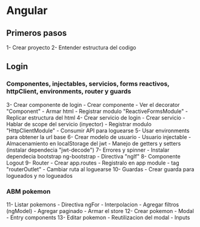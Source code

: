 # Angular

## Primeros pasos

1- Crear proyecto
2- Entender estructura del codigo

## Login

### Componentes, injectables, servicios, forms reactivos, httpClient, environments, router y guards

3- Crear componente de login
    - Crear componente
    - Ver el decorator "Component"
    - Armar html
    - Registrar modulo "ReactiveFormsModule"
    - Replicar estructura del html
4- Crear servicio de login
    - Crear servicio
    - Hablar de scope del servicio (inyector)
    - Registrar modulo "HttpClientModule"
    - Consumir API para loguearse
5- Usar environments para obtener la url base
6- Crear modelo de usuario
    - Usuario injectable
    - Almacenamiento en localStorage del jwt
    - Manejo de getters y setters (instalar dependecia "jwt-decode")
7- Errores y spinner
    - Instalar dependecia bootstrap ng-bootstrap
    - Directiva "ngIf"
8- Componente Logout
9- Router
    - Crear app.routes
    - Registralo en app module
    - tag "routerOutlet"
    - Cambiar ruta al loguearse
10- Guardas
    - Crear guarda para logueados y no logueados

### ABM pokemon

11- Listar pokemons
    - Directiva ngFor
    - Interpolacion
    - Agregar filtros (ngModel)
    - Agregar paginado
    - Armar el store
12- Crear pokemon
    - Modal
    - Entry components
13- Editar pokemon
    - Reutilizacion del modal
    - Inputs
